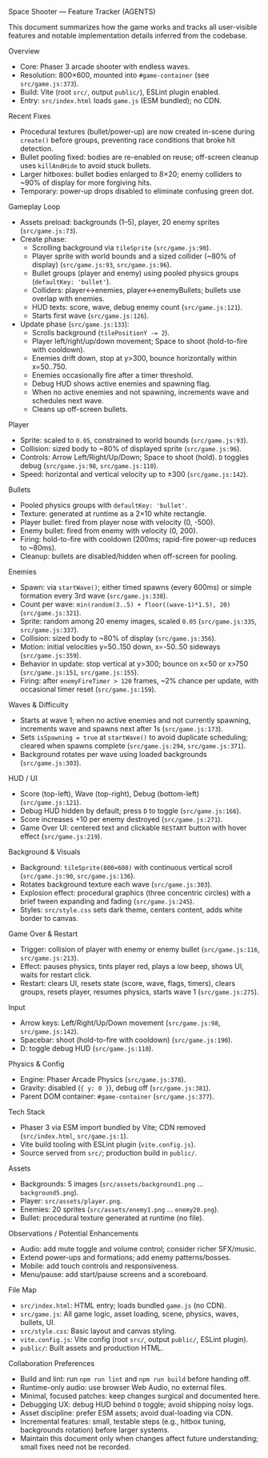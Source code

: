 Space Shooter — Feature Tracker (AGENTS)

This document summarizes how the game works and tracks all user-visible features and notable implementation details inferred from the codebase.

Overview

- Core: Phaser 3 arcade shooter with endless waves.
- Resolution: 800×600, mounted into `#game-container` (see `src/game.js:373`).
- Build: Vite (root `src/`, output `public/`), ESLint plugin enabled.
- Entry: `src/index.html` loads `game.js` (ESM bundled); no CDN.

Recent Fixes

- Procedural textures (bullet/power-up) are now created in-scene during `create()` before groups, preventing race conditions that broke hit detection.
- Bullet pooling fixed: bodies are re-enabled on reuse; off-screen cleanup uses `killAndHide` to avoid stuck bullets.
- Larger hitboxes: bullet bodies enlarged to 8×20; enemy colliders to ~90% of display for more forgiving hits.
- Temporary: power-up drops disabled to eliminate confusing green dot.

Gameplay Loop

- Assets preload: backgrounds (1–5), player, 20 enemy sprites (`src/game.js:73`).
- Create phase:
  - Scrolling background via `tileSprite` (`src/game.js:90`).
  - Player sprite with world bounds and a sized collider (~80% of display) (`src/game.js:93`, `src/game.js:96`).
  - Bullet groups (player and enemy) using pooled physics groups (`defaultKey: 'bullet'`).
  - Colliders: player↔enemies, player↔enemyBullets; bullets use overlap with enemies.
  - HUD texts: score, wave, debug enemy count (`src/game.js:121`).
  - Starts first wave (`src/game.js:126`).
- Update phase (`src/game.js:133`):
  - Scrolls background (`tilePositionY -= 2`).
  - Player left/right/up/down movement; Space to shoot (hold-to-fire with cooldown).
  - Enemies drift down, stop at y>300, bounce horizontally within x=50..750.
  - Enemies occasionally fire after a timer threshold.
  - Debug HUD shows active enemies and spawning flag.
  - When no active enemies and not spawning, increments wave and schedules next wave.
  - Cleans up off-screen bullets.

Player

- Sprite: scaled to `0.05`, constrained to world bounds (`src/game.js:93`).
- Collision: sized body to ~80% of displayed sprite (`src/game.js:96`).
- Controls: Arrow Left/Right/Up/Down; Space to shoot (hold). `D` toggles debug (`src/game.js:98`, `src/game.js:110`).
- Speed: horizontal and vertical velocity up to ±300 (`src/game.js:142`).

Bullets

- Pooled physics groups with `defaultKey: 'bullet'`.
- Texture: generated at runtime as a 2×10 white rectangle.
- Player bullet: fired from player nose with velocity (0, -500).
- Enemy bullet: fired from enemy with velocity (0, 200).
- Firing: hold-to-fire with cooldown (200ms; rapid-fire power-up reduces to ~80ms).
- Cleanup: bullets are disabled/hidden when off-screen for pooling.

Enemies

- Spawn: via `startWave()`; either timed spawns (every 600ms) or simple formation every 3rd wave (`src/game.js:338`).
- Count per wave: `min(random(3..5) + floor((wave-1)*1.5), 20)` (`src/game.js:321`).
- Sprite: random among 20 enemy images, scaled `0.05` (`src/game.js:335`, `src/game.js:337`).
- Collision: sized body to ~80% of display (`src/game.js:356`).
- Motion: initial velocities y=50..150 down, x=-50..50 sideways (`src/game.js:359`).
- Behavior in update: stop vertical at y>300; bounce on x<50 or x>750 (`src/game.js:151`, `src/game.js:155`).
- Firing: after `enemyFireTimer > 120` frames, ~2% chance per update, with occasional timer reset (`src/game.js:159`).

Waves & Difficulty

- Starts at wave 1; when no active enemies and not currently spawning, increments wave and spawns next after 1s (`src/game.js:173`).
- Sets `isSpawning = true` at `startWave()` to avoid duplicate scheduling; cleared when spawns complete (`src/game.js:294`, `src/game.js:371`).
- Background rotates per wave using loaded backgrounds (`src/game.js:303`).

HUD / UI

- Score (top-left), Wave (top-right), Debug (bottom-left) (`src/game.js:121`).
- Debug HUD hidden by default; press `D` to toggle (`src/game.js:166`).
- Score increases +10 per enemy destroyed (`src/game.js:271`).
- Game Over UI: centered text and clickable `RESTART` button with hover effect (`src/game.js:219`).

Background & Visuals

- Background: `tileSprite(800×600)` with continuous vertical scroll (`src/game.js:90`, `src/game.js:136`).
- Rotates background texture each wave (`src/game.js:303`).
- Explosion effect: procedural graphics (three concentric circles) with a brief tween expanding and fading (`src/game.js:245`).
- Styles: `src/style.css` sets dark theme, centers content, adds white border to canvas.

Game Over & Restart

- Trigger: collision of player with enemy or enemy bullet (`src/game.js:116`, `src/game.js:213`).
- Effect: pauses physics, tints player red, plays a low beep, shows UI, waits for restart click.
- Restart: clears UI, resets state (score, wave, flags, timers), clears groups, resets player, resumes physics, starts wave 1 (`src/game.js:275`).

Input

- Arrow keys: Left/Right/Up/Down movement (`src/game.js:98`, `src/game.js:142`).
- Spacebar: shoot (hold-to-fire with cooldown) (`src/game.js:190`).
- D: toggle debug HUD (`src/game.js:110`).

Physics & Config

- Engine: Phaser Arcade Physics (`src/game.js:378`).
- Gravity: disabled (`{ y: 0 }`), debug off (`src/game.js:381`).
- Parent DOM container: `#game-container` (`src/game.js:377`).

Tech Stack

- Phaser 3 via ESM import bundled by Vite; CDN removed (`src/index.html`, `src/game.js:1`).
- Vite build tooling with ESLint plugin (`vite.config.js`).
- Source served from `src/`; production build in `public/`.

Assets

- Backgrounds: 5 images (`src/assets/background1.png` … `background5.png`).
- Player: `src/assets/player.png`.
- Enemies: 20 sprites (`src/assets/enemy1.png` … `enemy20.png`).
- Bullet: procedural texture generated at runtime (no file).

Observations / Potential Enhancements

- Audio: add mute toggle and volume control; consider richer SFX/music.
- Extend power-ups and formations; add enemy patterns/bosses.
- Mobile: add touch controls and responsiveness.
- Menu/pause: add start/pause screens and a scoreboard.

File Map

- `src/index.html`: HTML entry; loads bundled `game.js` (no CDN).
- `src/game.js`: All game logic, asset loading, scene, physics, waves, bullets, UI.
- `src/style.css`: Basic layout and canvas styling.
- `vite.config.js`: Vite config (root `src/`, output `public/`, ESLint plugin).
- `public/`: Built assets and production HTML.

Collaboration Preferences

- Build and lint: run `npm run lint` and `npm run build` before handing off.
- Runtime-only audio: use browser Web Audio, no external files.
- Minimal, focused patches: keep changes surgical and documented here.
- Debugging UX: debug HUD behind `D` toggle; avoid shipping noisy logs.
- Asset discipline: prefer ESM assets; avoid dual-loading via CDN.
- Incremental features: small, testable steps (e.g., hitbox tuning, backgrounds rotation) before larger systems.
 - Maintain this document only when changes affect future understanding; small fixes need not be recorded.
